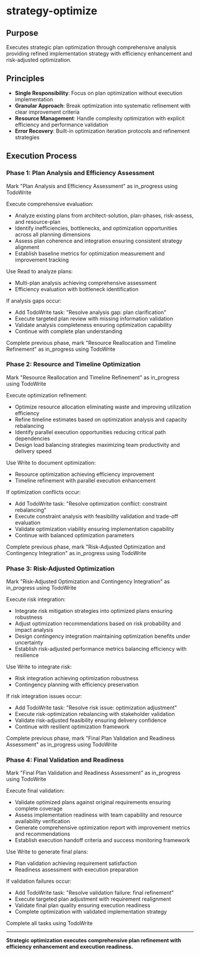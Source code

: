 # strategy-optimize

## Purpose

Executes strategic plan optimization through comprehensive analysis providing refined implementation strategy with efficiency enhancement and risk-adjusted optimization.

## Principles

- **Single Responsibility**: Focus on plan optimization without execution implementation
- **Granular Approach**: Break optimization into systematic refinement with clear improvement criteria
- **Resource Management**: Handle complexity optimization with explicit efficiency and performance validation
- **Error Recovery**: Built-in optimization iteration protocols and refinement strategies

## Execution Process

### Phase 1: Plan Analysis and Efficiency Assessment
Mark "Plan Analysis and Efficiency Assessment" as in_progress using TodoWrite

Execute comprehensive evaluation:
- Analyze existing plans from architect-solution, plan-phases, risk-assess, and resource-plan
- Identify inefficiencies, bottlenecks, and optimization opportunities across all planning dimensions
- Assess plan coherence and integration ensuring consistent strategy alignment
- Establish baseline metrics for optimization measurement and improvement tracking

Use Read to analyze plans:
- Multi-plan analysis achieving comprehensive assessment
- Efficiency evaluation with bottleneck identification

If analysis gaps occur:
- Add TodoWrite task: "Resolve analysis gap: plan clarification"
- Execute targeted plan review with missing information validation
- Validate analysis completeness ensuring optimization capability
- Continue with complete plan understanding

Complete previous phase, mark "Resource Reallocation and Timeline Refinement" as in_progress using TodoWrite

### Phase 2: Resource and Timeline Optimization
Mark "Resource Reallocation and Timeline Refinement" as in_progress using TodoWrite

Execute optimization refinement:
- Optimize resource allocation eliminating waste and improving utilization efficiency
- Refine timeline estimates based on optimization analysis and capacity rebalancing
- Identify parallel execution opportunities reducing critical path dependencies
- Design load balancing strategies maximizing team productivity and delivery speed

Use Write to document optimization:
- Resource optimization achieving efficiency improvement
- Timeline refinement with parallel execution enhancement

If optimization conflicts occur:
- Add TodoWrite task: "Resolve optimization conflict: constraint rebalancing"
- Execute constraint analysis with feasibility validation and trade-off evaluation
- Validate optimization viability ensuring implementation capability
- Continue with balanced optimization parameters

Complete previous phase, mark "Risk-Adjusted Optimization and Contingency Integration" as in_progress using TodoWrite

### Phase 3: Risk-Adjusted Optimization
Mark "Risk-Adjusted Optimization and Contingency Integration" as in_progress using TodoWrite

Execute risk integration:
- Integrate risk mitigation strategies into optimized plans ensuring robustness
- Adjust optimization recommendations based on risk probability and impact analysis
- Design contingency integration maintaining optimization benefits under uncertainty
- Establish risk-adjusted performance metrics balancing efficiency with resilience

Use Write to integrate risk:
- Risk integration achieving optimization robustness
- Contingency planning with efficiency preservation

If risk integration issues occur:
- Add TodoWrite task: "Resolve risk issue: optimization adjustment"
- Execute risk-optimization rebalancing with stakeholder validation
- Validate risk-adjusted feasibility ensuring delivery confidence
- Continue with resilient optimization framework

Complete previous phase, mark "Final Plan Validation and Readiness Assessment" as in_progress using TodoWrite

### Phase 4: Final Validation and Readiness
Mark "Final Plan Validation and Readiness Assessment" as in_progress using TodoWrite

Execute final validation:
- Validate optimized plans against original requirements ensuring complete coverage
- Assess implementation readiness with team capability and resource availability verification
- Generate comprehensive optimization report with improvement metrics and recommendations
- Establish execution handoff criteria and success monitoring framework

Use Write to generate final plans:
- Plan validation achieving requirement satisfaction
- Readiness assessment with execution preparation

If validation failures occur:
- Add TodoWrite task: "Resolve validation failure: final refinement"
- Execute targeted plan adjustment with requirement realignment
- Validate final plan quality ensuring execution readiness
- Complete optimization with validated implementation strategy

Complete all tasks using TodoWrite

---

**Strategic optimization executes comprehensive plan refinement with efficiency enhancement and execution readiness.**